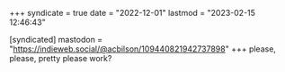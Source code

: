 +++
syndicate = true
date = "2022-12-01"
lastmod = "2023-02-15 12:46:43"

[syndicated]
mastodon = "https://indieweb.social/@acbilson/109440821942737898"
+++
please, please, pretty please work?
